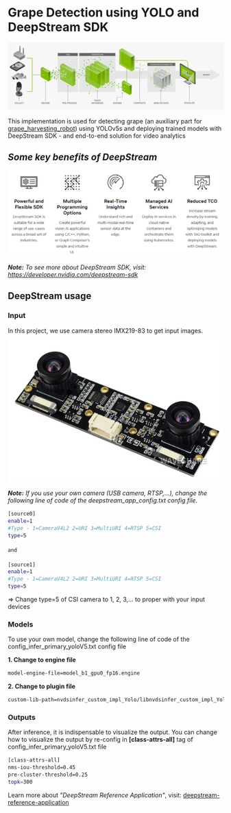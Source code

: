 # **Grape Detection using YOLO and DeepStream SDK**

![github image](images/deepstream.jpg)

This implementation is used for detecting grape (an auxiliary part for [grape_harvesting_robot](https://github.com/huynhloc04/LVTN/tree/main/Vision_WS)) using YOLOv5s and deploying trained models with DeepStream SDK - and end-to-end solution for video analytics

## ***Some key benefits of DeepStream***

![github image](images/benefits.jpg)

***Note:*** *To see more about DeepStream SDK, visit: https://developer.nvidia.com/deepstream-sdk*


## **DeepStream usage**

### **Input**

In this project, we use camera stereo IMX219-83 to get input images.

![github image](images/IMX219-83.jpg)

***Note:*** *If you use your own camera (USB camera, RTSP,...), change the following line of code of the deepstream_app_config.txt config file.*

```bash
[source0]
enable=1
#Type - 1=CameraV4L2 2=URI 3=MultiURI 4=RTSP 5=CSI
type=5

and

[source1]
enable=1
#Type - 1=CameraV4L2 2=URI 3=MultiURI 4=RTSP 5=CSI
type=5
```

 => Change type=5 of CSI camera to 1, 2, 3,... to proper with your input devices


### **Models**

To use your own model, change the following line of code of the config_infer_primary_yoloV5.txt config file

**1. Change to engine file**
```bash
model-engine-file=model_b1_gpu0_fp16.engine
```

**2. Change to plugin file**
```bash
custom-lib-path=nvdsinfer_custom_impl_Yolo/libnvdsinfer_custom_impl_Yolo.so
```


### **Outputs**

After inference, it is indispensable to visualize the output. You can change how to visualize the output by re-config in **[class-attrs-all]** tag of config_infer_primary_yoloV5.txt file

```bash
[class-attrs-all]
nms-iou-threshold=0.45
pre-cluster-threshold=0.25
topk=300
```

Learn more about *"DeepStream Reference Application"*, visit: [deepstream-reference-application](https://docs.nvidia.com/metropolis/deepstream/dev-guide/text/DS_ref_app_deepstream.html)





